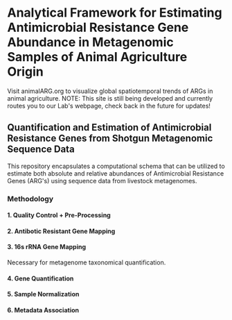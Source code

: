 # Analytical Framework for Estimating Antimicrobial Resistance Gene Abundance in Metagenomic Samples of Animal Agriculture Origin
Visit animalARG.org to visualize global spatiotemporal trends of ARGs in animal agriculture.
NOTE: This site is still being developed and currently routes you to our Lab's webpage, check back in the future for updates!

## Quantification and Estimation of Antimicrobial Resistance Genes from Shotgun Metagenomic Sequence Data
This repository encapsulates a computational schema that can be utilized to estimate both absolute and relative abundances of Antimicrobial Resistance Genes (ARG's) using sequence data from livestock metagenomes. 

### Methodology
#### 1.  Quality Control + Pre-Processing
#### 2.  Antibotic Resistant Gene Mapping
#### 3.  16s rRNA Gene Mapping
Necessary for metagenome taxonomical quantification.
#### 4.  Gene Quantification
#### 5.  Sample Normalization
#### 6.  Metadata Association
